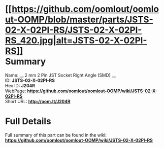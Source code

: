 
[[https://github.com/oomlout/oomlout-OOMP/blob/master/parts/JSTS-02-X-02PI-RS/JSTS-02-X-02PI-RS_420.jpg|alt=JSTS-02-X-02PI-RS]]     
Summary
=================
  
Name: __ 2 mm 2 Pin JST Socket Right Angle (SMD) __    
ID: __JSTS-02-X-02PI-RS__   
Hex ID: __J204R__   
WebPage: __https://github.com/oomlout/oomlout-OOMP/wiki/JSTS-02-X-02PI-RS__   
Short URL: __http://oom.lt/J204R__   

Full Details
==========================
Full summary of this part can be found in the wiki:   
__https://github.com/oomlout/oomlout-OOMP/wiki/JSTS-02-X-02PI-RS__    


